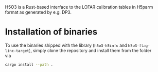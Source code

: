 H5O3 is a Rust-based interface to the LOFAR calibration tables in H5parm format as generated by e.g. DP3.


# Installation of binaries

To use the binaries shipped with the library (`h5o3-h5info` and `h5o3-flag-linc-target`), simply clone the repository and install them from the folder via

```bash
cargo install --path .
```
